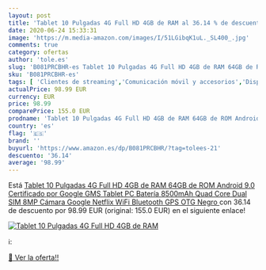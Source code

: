 ```yaml
---
layout: post
title: 'Tablet 10 Pulgadas 4G Full HD 4GB de RAM al 36.14 % de descuento'
date: 2020-06-24 15:33:31
image: 'https://m.media-amazon.com/images/I/51LGibqK1uL._SL400_.jpg'
comments: true
category: ofertas
author: 'tole.es'
slug: 'B081PRCBHR-es Tablet 10 Pulgadas 4G Full HD 4GB de RAM 64GB de ROM...'
sku: 'B081PRCBHR-es'
tags: [ 'Clientes de streaming','Comunicación móvil y accesorios','Dispositivos para el streaming','Electrónica','Equipos de audio y Hi-Fi','Informática','Móviles','Móviles y smartphones libres','Smartwatches','Tablets','Tecnología para vestir','android', ]
actualPrice: 98.99 EUR
currency: EUR
price: 98.99
comparePrice: 155.0 EUR
prodname: 'Tablet 10 Pulgadas 4G Full HD 4GB de RAM 64GB de ROM Android 9.0 Certificado por Google GMS Tablet PC Batería 8500mAh Quad Core Dual SIM 8MP Cámara Google Netflix WiFi Bluetooth GPS OTG Negro '
country: 'es'
flag: '🇪🇸'
brand: ''
buyurl: 'https://www.amazon.es/dp/B081PRCBHR/?tag=tolees-21'
descuento: '36.14'
average: '98.99'
---
```


Está [Tablet 10 Pulgadas 4G Full HD 4GB de RAM 64GB de ROM Android 9.0 Certificado por Google GMS Tablet PC Batería 8500mAh Quad Core Dual SIM 8MP Cámara Google Netflix WiFi Bluetooth GPS OTG Negro ](https://www.amazon.es/dp/B081PRCBHR/?tag=tolees-21) con 36.14 de descuento por 98.99 EUR (original: 155.0 EUR) en el siguiente enlace!

[![Tablet 10 Pulgadas 4G Full HD 4GB de RAM](https://m.media-amazon.com/images/I/51LGibqK1uL._SL400_.jpg)](https://www.amazon.es/dp/B081PRCBHR/?tag=tolees-21)

ℹ️:


[🛒 Ver la oferta!!](https://www.amazon.es/dp/B081PRCBHR/?tag=tolees-21)
